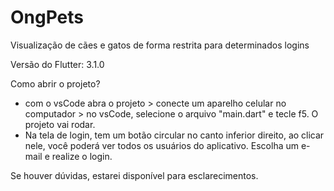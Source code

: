 # OngPets
Visualização de cães e gatos de forma restrita para determinados logins 

Versão do Flutter: 3.1.0

Como abrir o projeto?
 - com o vsCode abra o projeto > conecte um aparelho celular no computador > no vsCode, selecione o arquivo "main.dart" e tecle f5. O projeto vai rodar.
 - Na tela de login, tem um botão circular no canto inferior direito, ao clicar nele, você poderá ver todos os usuários do aplicativo. Escolha um e-mail e realize o login.  

Se houver dúvidas, estarei disponível para esclarecimentos.


